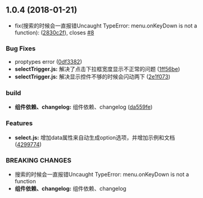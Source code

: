 <a name="1.0.4"></a>
## 1.0.4 (2018-01-21)


* fix(搜索的时候会一直报错Uncaught TypeError: menu.onKeyDown is not a function): ([2830c2f](https://github.com/tinper-bee/select/commit/2830c2f)), closes [#8](https://github.com/tinper-bee/select/issues/8)


### Bug Fixes

* proptypes error ([0df3382](https://github.com/tinper-bee/select/commit/0df3382))
* **selectTrigger.js:** 解决了点击下拉框宽度显示不正常的问题 ([1ff56be](https://github.com/tinper-bee/select/commit/1ff56be))
* **selectTrigger.js:** 解决显示控件不够的时候会闪动两下 ([2e1f073](https://github.com/tinper-bee/select/commit/2e1f073))


### build

* **组件依赖、changelog:** 组件依赖、changelog ([da559fe](https://github.com/tinper-bee/select/commit/da559fe))


### Features

* **select.js:** 增加data属性来自动生成option选项，并增加示例和文档 ([4299774](https://github.com/tinper-bee/select/commit/4299774))


### BREAKING CHANGES

* 搜索的时候会一直报错Uncaught TypeError: menu.onKeyDown is not a function
* **组件依赖、changelog:** 组件依赖、changelog



